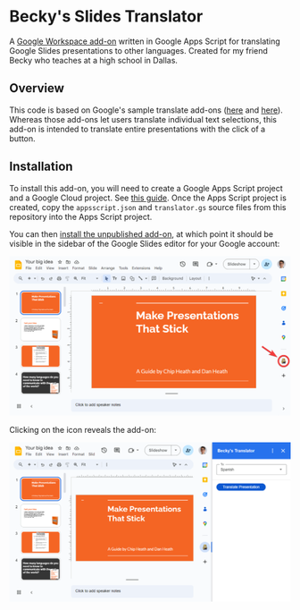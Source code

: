 # Becky's Slides Translator

A [Google Workspace add-on](https://developers.google.com/workspace/add-ons/overview) written in Google Apps Script for translating Google Slides presentations to other languages. Created for my friend Becky who teaches at a high school in Dallas.

## Overview

This code is based on Google's sample translate add-ons ([here](https://developers.google.com/workspace/add-ons/samples/translate-addon-sample) and [here](https://developers.google.com/workspace/add-ons/editors/slides/quickstart/translate)). Whereas those add-ons let users translate individual text selections, this add-on is intended to translate entire presentations with the click of a button.

## Installation

To install this add-on, you will need to create a Google Apps Script project and a Google Cloud project. See [this guide](https://developers.google.com/workspace/add-ons/how-tos/building-workspace-addons). Once the Apps Script project is created, copy the `appsscript.json` and `translator.gs` source files from this repository into the Apps Script project.

You can then [install the unpublished add-on](https://developers.google.com/workspace/add-ons/how-tos/testing-workspace-addons#install_an_unpublished_add-on), at which point it should be visible in the sidebar of the Google Slides editor for your Google account:

![Screenshot of translator icon in sidebar](screenshot1.png)

Clicking on the icon reveals the add-on:

![Screenshot of open translator add-on](screenshot2.png)
